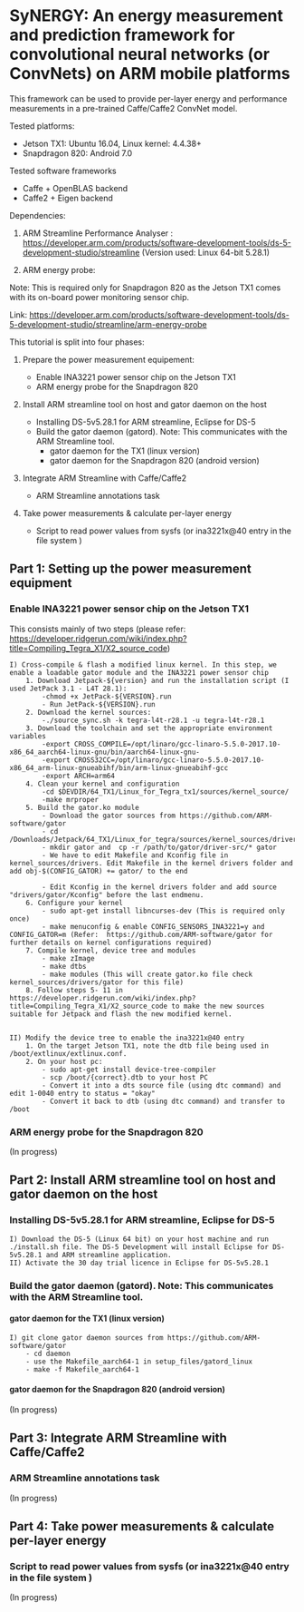 # SyNERGY: An energy measurement and prediction framework for convolutional neural  networks (or ConvNets) on ARM mobile platforms

This framework can be used to provide per-layer energy and performance measurements in a pre-trained Caffe/Caffe2 ConvNet model.

Tested platforms: 
- Jetson TX1: Ubuntu 16.04, Linux kernel: 4.4.38+
- Snapdragon 820: Android 7.0

Tested software frameworks
- Caffe + OpenBLAS backend
- Caffe2 + Eigen backend


Dependencies:
1) ARM Streamline Performance Analyser : https://developer.arm.com/products/software-development-tools/ds-5-development-studio/streamline (Version used: Linux 64-bit 5.28.1)

2) ARM energy probe: 

Note: This is required only for Snapdragon 820 as the Jetson TX1 comes with its on-board power monitoring sensor chip.

Link: https://developer.arm.com/products/software-development-tools/ds-5-development-studio/streamline/arm-energy-probe

This tutorial is split into four phases:
1. Prepare the power measurement equipement: 
 	- Enable INA3221 power sensor chip on the Jetson TX1
	- ARM energy probe for the Snapdragon 820

2. Install ARM streamline tool on host and gator daemon on the host
	- Installing DS-5v5.28.1 for ARM streamline, Eclipse for DS-5
	- Build the gator daemon (gatord). Note: This communicates with the ARM Streamline tool.
		- gator daemon for the TX1 (linux version)
		- gator daemon for the Snapdragon 820 (android version)

3. Integrate ARM Streamline with Caffe/Caffe2
	- ARM Streamline annotations task

4. Take power measurements & calculate per-layer energy
	- Script to read power values from sysfs (or ina3221x@40 entry in the file system )
	


## Part 1: Setting up the power measurement equipment
### Enable INA3221 power sensor chip on the Jetson TX1
This consists mainly of two steps (please refer: https://developer.ridgerun.com/wiki/index.php?title=Compiling_Tegra_X1/X2_source_code)

	I) Cross-compile & flash a modified linux kernel. In this step, we enable a loadable gator module and the INA3221 power sensor chip
		1. Download Jetpack-${version} and run the installation script (I used JetPack 3.1 - L4T 28.1):
			-chmod +x JetPack-${VERSION}.run
			- Run JetPack-${VERSION}.run
		2. Download the kernel sources:
			-./source_sync.sh -k tegra-l4t-r28.1 -u tegra-l4t-r28.1
		3. Download the toolchain and set the appropriate environment variables
			-export CROSS_COMPILE=/opt/linaro/gcc-linaro-5.5.0-2017.10-x86_64_aarch64-linux-gnu/bin/aarch64-linux-gnu-
			-export CROSS32CC=/opt/linaro/gcc-linaro-5.5.0-2017.10-x86_64_arm-linux-gnueabihf/bin/arm-linux-gnueabihf-gcc
			-export ARCH=arm64
		4. Clean your kernel and configuration
			-cd $DEVDIR/64_TX1/Linux_for_Tegra_tx1/sources/kernel_source/
			-make mrproper
		5. Build the gator.ko module
			- Download the gator sources from https://github.com/ARM-software/gator
			- cd /Downloads/Jetpack/64_TX1/Linux_for_tegra/sources/kernel_sources/driver/
			- mkdir gator and  cp -r /path/to/gator/driver-src/* gator
			- We have to edit Makefile and Kconfig file in kernel_sources/drivers. Edit Makefile in the kernel drivers folder and add obj-$(CONFIG_GATOR) += gator/ to the end 

			- Edit Kconfig in the kernel drivers folder and add source "drivers/gator/Kconfig" before the last endmenu.
		6. Configure your kernel
			- sudo apt-get install libncurses-dev (This is required only once)
			- make menuconfig & enable CONFIG_SENSORS_INA3221=y and CONFIG_GATOR=m (Refer:  https://github.com/ARM-software/gator for further details on kernel configurations required)
		7. Compile kernel, device tree and modules
			- make zImage
			- make dtbs
			- make modules (This will create gator.ko file check kernel_sources/drivers/gator for this file)
		8. Follow steps 5- 11 in https://developer.ridgerun.com/wiki/index.php?title=Compiling_Tegra_X1/X2_source_code to make the new sources suitable for Jetpack and flash the new modified kernel.
		
		
	II) Modify the device tree to enable the ina3221x@40 entry
		1. On the target Jetson TX1, note the dtb file being used in /boot/extlinux/extlinux.conf. 
		2. On your host pc:
			- sudo apt-get install device-tree-compiler
			- scp /boot/{correct}.dtb to your host PC
			- Convert it into a dts source file (using dtc command) and edit 1-0040 entry to status = "okay"
			- Convert it back to dtb (using dtc command) and transfer to /boot

### ARM energy probe for the Snapdragon 820
(In progress)
## Part 2: Install ARM streamline tool on host and gator daemon on the host
### Installing DS-5v5.28.1 for ARM streamline, Eclipse for DS-5
	I) Download the DS-5 (Linux 64 bit) on your host machine and run ./install.sh file. The DS-5 Development will install Eclipse for DS-5v5.28.1 and ARM streamline application.
	II) Activate the 30 day trial licence in Eclipse for DS-5v5.28.1
### Build the gator daemon (gatord). Note: This communicates with the ARM Streamline tool.
#### gator daemon for the TX1 (linux version)
	I) git clone gator daemon sources from https://github.com/ARM-software/gator
		- cd daemon
		- use the Makefile_aarch64-1 in setup_files/gatord_linux
		- make -f Makefile_aarch64-1
#### gator daemon for the Snapdragon 820 (android version)
(In progress)


## Part 3: Integrate ARM Streamline with Caffe/Caffe2
### ARM Streamline annotations task
(In progress)
## Part 4: Take power measurements & calculate per-layer energy
### Script to read power values from sysfs (or ina3221x@40 entry in the file system )
(In progress)

